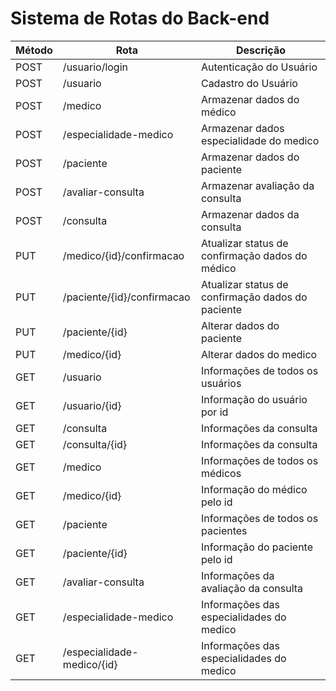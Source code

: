 # Sistema de Rotas do Back-end

| Método | Rota                       | Descrição                                         |
|--------|----------------------------|---------------------------------------------------|
| POST   | /usuario/login             | Autenticação do Usuário                           |
| POST   | /usuario                   | Cadastro do Usuário                               |
| POST   | /medico                    | Armazenar dados do médico                         |
| POST   | /especialidade-medico      | Armazenar dados especialidade do medico           |
| POST   | /paciente                  | Armazenar dados do paciente                       |
| POST   | /avaliar-consulta          | Armazenar avaliação da consulta                   |
| POST   | /consulta                  | Armazenar dados da consulta                       |
| PUT    | /medico/{id}/confirmacao   | Atualizar status de confirmação dados do médico   |
| PUT    | /paciente/{id}/confirmacao | Atualizar status de confirmação dados do paciente |
| PUT    | /paciente/{id}             | Alterar dados do paciente                         |
| PUT    | /medico/{id}               | Alterar dados do medico                           |
| GET    | /usuario                   | Informações de todos os usuários                  |
| GET    | /usuario/{id}              | Informação do usuário por id                      |
| GET    | /consulta                  | Informações da consulta                           |
| GET    | /consulta/{id}             | Informações da consulta                           |
| GET    | /medico                    | Informações de todos os médicos                   |
| GET    | /medico/{id}               | Informação do médico pelo id                      |
| GET    | /paciente                  | Informações de todos os pacientes                 |
| GET    | /paciente/{id}             | Informação do paciente pelo id                    |
| GET    | /avaliar-consulta          | Informações da avaliação da consulta              |
| GET    | /especialidade-medico      | Informações das especialidades do medico          |
| GET    | /especialidade-medico/{id} | Informações das especialidades do medico          |

